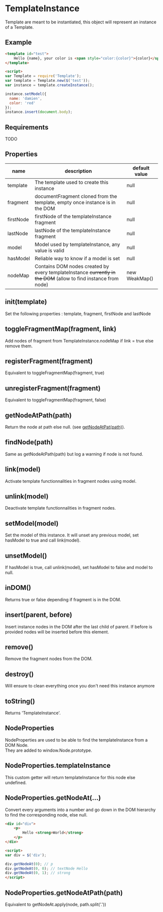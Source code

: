 TemplateInstance
==============

Template are meant to be instantiated, this object will represent an instance of a Template.

## Example

```html
<template id="test">
    Hello {name}, your color is <span style="color:{color}">{color}</span>
</template>

<script>
var Template = require('Template');
var template = Template.new($('test'));
var instance = template.createInstance();

instance.setModel({
  name: 'damien',
  color: 'red'
});
instance.insert(document.body);
```

## Requirements

TODO

## Properties

name | description | default value
---- | ------------ | --------------
template | The template used to create this instance | null
fragment | documentFragment cloned from the template, empty once instance is in the DOM | null
firstNode | firstNode of the templateInstance fragment | null
lastNode | lastNode of the templateInstance fragment | null
model | Model used by templateInstance, any value is valid | null
hasModel | Reliable way to know if a model is set | null
nodeMap | Contains DOM nodes created by every templateInstance ~~currently in the DOM~~ (allow to find instance from node)  | new WeakMap()

## init(template)

Set the following properties : template, fragment, firstNode and lastNode

## toggleFragmentMap(fragment, link)

Add nodes of fragment from TemplateInstance.nodeMap if link = true else remove them.

## registerFragment(fragment)

Equivalent to toggleFragmentMap(fragment, true)

## unregisterFragment(fragment)

Equivalent to toggleFragmentMap(fragment, false)

## getNodeAtPath(path)

Return the node at path else null. (see [getNodeAtPat(path)]()).

## findNode(path)

Same as getNodeAtPath(path) but log a warning if node is not found.

## link(model)

Activate template functionnalities in fragment nodes using model.

## unlink(model)

Deactivate template functionnalities in fragment nodes.

## setModel(model)

Set the model of this instance. It will unset any previous model, set hasModel to true and call link(model).

## unsetModel()

If hasModel is true, call unlink(model), set hasModel to false and model to null.

## inDOM()

Returns true or false depending if fragment is in the DOM.

## insert(parent, before)

Insert instance nodes in the DOM after the last child of parent. If before is provided nodes will be inserted before this element.

## remove()

Remove the fragment nodes from the DOM.

## destroy()

Will ensure to clean everything once you don't need this instance anymore

## toString()

Returns 'TemplateInstance'.

## NodeProperties

NodeProperties are used to be able to find the templateInstance from a DOM Node.  
They are added to window.Node.prototype.

## NodeProperties.templateInstance

This custom getter will return templateInstance for this node else undefined.

## NodeProperties.getNodeAt(...)

Convert every arguments into a number and go down in the DOM hierarchy to find the corresponding node, else null.

```html
<div id="div">
    <p>
        Hello <strong>World</strong>
    </p>
</div>

<script>
var div = $('div');

div.getNodeAt(0); // p
div.getNodeAt(0, 0); // textNode Hello
div.getNodeAt(0, 1); // strong
</script>
```

## NodeProperties.getNodeAtPath(path)

Equivalent to getNodeAt.apply(node, path.split('.'))
